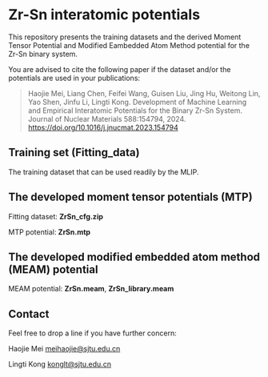# Zr-Sn interatomic potentials 
This repository presents the training datasets and the derived Moment Tensor Potential and Modified Eambedded Atom Method potential for the Zr-Sn binary system.

You are advised to cite the following paper if the dataset and/or the potentials are used in your publications:

> Haojie Mei, Liang Chen, Feifei Wang, Guisen Liu, Jing Hu, Weitong Lin, Yao Shen, Jinfu Li, Lingti Kong. Development of Machine Learning and Empirical Interatomic Potentials for the Binary Zr-Sn System. Journal of Nuclear Materials 588:154794, 2024. https://doi.org/10.1016/j.jnucmat.2023.154794

## Training set (Fitting\_data)
The training dataset that can be used readily by the MLIP.

## The developed moment tensor potentials (MTP)
Fitting dataset: **ZrSn_cfg.zip**

MTP potential: **ZrSn.mtp**  

## The developed modified embedded atom method (MEAM) potential
MEAM potential: **ZrSn.meam**, **ZrSn_library.meam**

## Contact
Feel free to drop a line if you have further concern:

Haojie Mei meihaojie@sjtu.edu.cn

Lingti Kong konglt@sjtu.edu.cn

